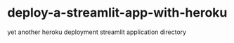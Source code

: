 # deploy-a-streamlit-app-with-heroku
yet another heroku deployment streamlit application directory






